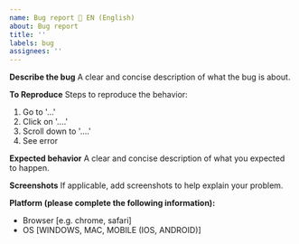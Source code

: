 ```yaml
---
name: Bug report 🐞 EN (English)
about: Bug report
title: ''
labels: bug
assignees: ''
---
```


**Describe the bug**
A clear and concise description of what the bug is about.

**To Reproduce**
Steps to reproduce the behavior:

1. Go to '...'
2. Click on '....'
3. Scroll down to '....'
4. See error

**Expected behavior**
A clear and concise description of what you expected to happen.

**Screenshots**
If applicable, add screenshots to help explain your problem.

**Platform (please complete the following information):**
- Browser [e.g. chrome, safari]
- OS [WINDOWS, MAC, MOBILE (IOS, ANDROID)]
